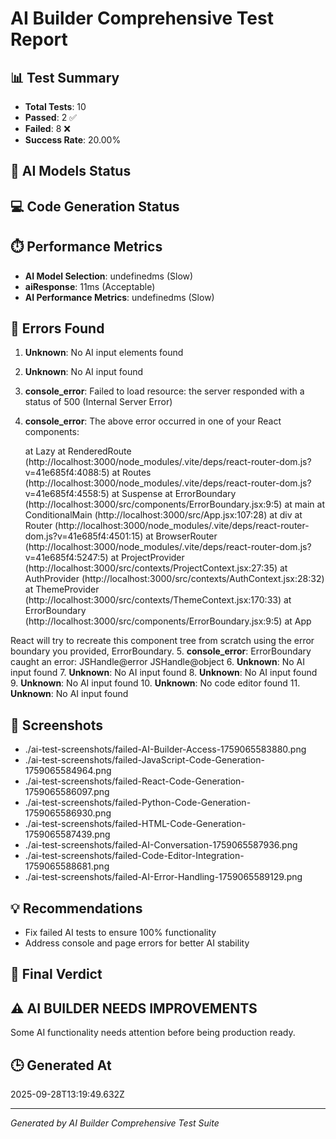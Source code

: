 # AI Builder Comprehensive Test Report

## 📊 Test Summary

- **Total Tests**: 10
- **Passed**: 2 ✅
- **Failed**: 8 ❌
- **Success Rate**: 20.00%

## 🤖 AI Models Status



## 💻 Code Generation Status



## ⏱️ Performance Metrics

- **AI Model Selection**: undefinedms (Slow)
- **aiResponse**: 11ms (Acceptable)
- **AI Performance Metrics**: undefinedms (Slow)

## 🐛 Errors Found

1. **Unknown**: No AI input elements found
2. **Unknown**: No AI input found
3. **console_error**: Failed to load resource: the server responded with a status of 500 (Internal Server Error)
4. **console_error**: The above error occurred in one of your React components:

    at Lazy
    at RenderedRoute (http://localhost:3000/node_modules/.vite/deps/react-router-dom.js?v=41e685f4:4088:5)
    at Routes (http://localhost:3000/node_modules/.vite/deps/react-router-dom.js?v=41e685f4:4558:5)
    at Suspense
    at ErrorBoundary (http://localhost:3000/src/components/ErrorBoundary.jsx:9:5)
    at main
    at ConditionalMain (http://localhost:3000/src/App.jsx:107:28)
    at div
    at Router (http://localhost:3000/node_modules/.vite/deps/react-router-dom.js?v=41e685f4:4501:15)
    at BrowserRouter (http://localhost:3000/node_modules/.vite/deps/react-router-dom.js?v=41e685f4:5247:5)
    at ProjectProvider (http://localhost:3000/src/contexts/ProjectContext.jsx:27:35)
    at AuthProvider (http://localhost:3000/src/contexts/AuthContext.jsx:28:32)
    at ThemeProvider (http://localhost:3000/src/contexts/ThemeContext.jsx:170:33)
    at ErrorBoundary (http://localhost:3000/src/components/ErrorBoundary.jsx:9:5)
    at App

React will try to recreate this component tree from scratch using the error boundary you provided, ErrorBoundary.
5. **console_error**: ErrorBoundary caught an error: JSHandle@error JSHandle@object
6. **Unknown**: No AI input found
7. **Unknown**: No AI input found
8. **Unknown**: No AI input found
9. **Unknown**: No AI input found
10. **Unknown**: No code editor found
11. **Unknown**: No AI input found

## 📸 Screenshots

- ./ai-test-screenshots/failed-AI-Builder-Access-1759065583880.png
- ./ai-test-screenshots/failed-JavaScript-Code-Generation-1759065584964.png
- ./ai-test-screenshots/failed-React-Code-Generation-1759065586097.png
- ./ai-test-screenshots/failed-Python-Code-Generation-1759065586930.png
- ./ai-test-screenshots/failed-HTML-Code-Generation-1759065587439.png
- ./ai-test-screenshots/failed-AI-Conversation-1759065587936.png
- ./ai-test-screenshots/failed-Code-Editor-Integration-1759065588681.png
- ./ai-test-screenshots/failed-AI-Error-Handling-1759065589129.png

## 💡 Recommendations

- Fix failed AI tests to ensure 100% functionality
- Address console and page errors for better AI stability

## 🎯 Final Verdict

## ⚠️ AI BUILDER NEEDS IMPROVEMENTS

Some AI functionality needs attention before being production ready.

## 🕒 Generated At

2025-09-28T13:19:49.632Z

---
*Generated by AI Builder Comprehensive Test Suite*
